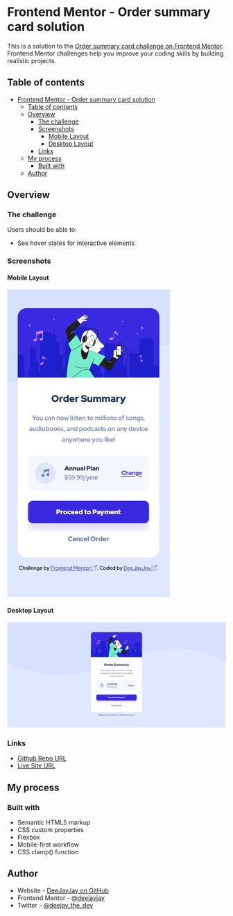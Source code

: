 # Frontend Mentor - Order summary card solution

This is a solution to the [Order summary card challenge on Frontend Mentor](https://www.frontendmentor.io/challenges/order-summary-component-QlPmajDUj). Frontend Mentor challenges help you improve your coding skills by building realistic projects.

## Table of contents

- [Frontend Mentor - Order summary card solution](#frontend-mentor---order-summary-card-solution)
  - [Table of contents](#table-of-contents)
  - [Overview](#overview)
    - [The challenge](#the-challenge)
    - [Screenshots](#screenshots)
      - [Mobile Layout](#mobile-layout)
      - [Desktop Layout](#desktop-layout)
    - [Links](#links)
  - [My process](#my-process)
    - [Built with](#built-with)
  - [Author](#author)

## Overview

### The challenge

Users should be able to:

- See hover states for interactive elements

### Screenshots

#### Mobile Layout

![Mobile Layout](./solution/mobile.png)

#### Desktop Layout

![Desktop Layout](./solution/desktop.png)

### Links

- [Github Repo URL](https://github.com/deejayjay/fem-order-summary-component)
- [Live Site URL](https://deejayjay-order-summary-company.netlify.app/)

## My process

### Built with

- Semantic HTML5 markup
- CSS custom properties
- Flexbox
- Mobile-first workflow
- CSS clamp() function

## Author

- Website - [DeeJayJay on GitHub](https://github.com/deejayjay/fem-order-summary-component)
- Frontend Mentor - [@deejayjay](https://www.frontendmentor.io/profile/deejayjay)
- Twitter - [@deejay_the_dev](https://twitter.com/deejay_the_dev)
